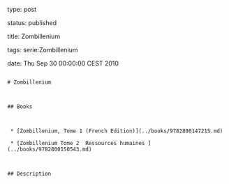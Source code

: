 type: post
status: published
title: Zombillenium
tags: serie:Zombillenium
date: Thu Sep 30 00:00:00 CEST 2010
~~~~~~
# Zombillenium

## Books

 * [Zombillenium, Tome 1 (French Edition)](../books/9782800147215.md)
 * [Zombillenium Tome 2  Ressources humaines ](../books/9782800150543.md)

## Description
